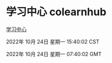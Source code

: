 # 学习中心 colearnhub
[学习中心](http://59.174.8.172:56308/colearnhub/)

2022年 10月 24日 星期一 15:40:02 CST

2022年 10月 24日 星期一 07:40:02 GMT

